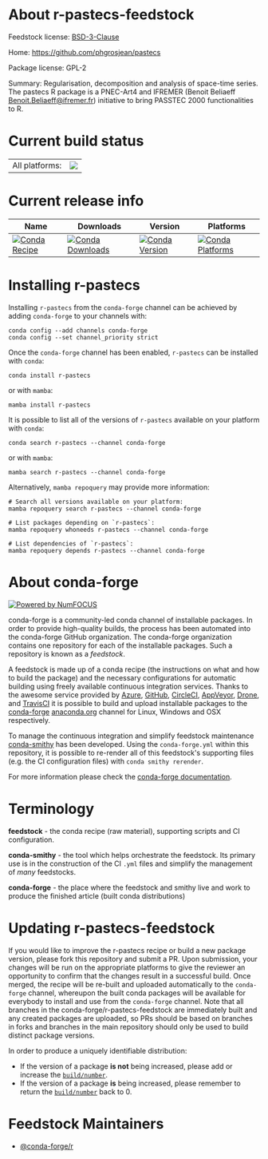 About r-pastecs-feedstock
=========================

Feedstock license: [BSD-3-Clause](https://github.com/conda-forge/r-pastecs-feedstock/blob/main/LICENSE.txt)

Home: https://github.com/phgrosjean/pastecs

Package license: GPL-2

Summary: Regularisation, decomposition and analysis of space-time series. The pastecs R package is a PNEC-Art4 and IFREMER (Benoit Beliaeff <Benoit.Beliaeff@ifremer.fr>) initiative to bring PASSTEC 2000 functionalities to R.

Current build status
====================


<table><tr><td>All platforms:</td>
    <td>
      <a href="https://dev.azure.com/conda-forge/feedstock-builds/_build/latest?definitionId=7262&branchName=main">
        <img src="https://dev.azure.com/conda-forge/feedstock-builds/_apis/build/status/r-pastecs-feedstock?branchName=main">
      </a>
    </td>
  </tr>
</table>

Current release info
====================

| Name | Downloads | Version | Platforms |
| --- | --- | --- | --- |
| [![Conda Recipe](https://img.shields.io/badge/recipe-r--pastecs-green.svg)](https://anaconda.org/conda-forge/r-pastecs) | [![Conda Downloads](https://img.shields.io/conda/dn/conda-forge/r-pastecs.svg)](https://anaconda.org/conda-forge/r-pastecs) | [![Conda Version](https://img.shields.io/conda/vn/conda-forge/r-pastecs.svg)](https://anaconda.org/conda-forge/r-pastecs) | [![Conda Platforms](https://img.shields.io/conda/pn/conda-forge/r-pastecs.svg)](https://anaconda.org/conda-forge/r-pastecs) |

Installing r-pastecs
====================

Installing `r-pastecs` from the `conda-forge` channel can be achieved by adding `conda-forge` to your channels with:

```
conda config --add channels conda-forge
conda config --set channel_priority strict
```

Once the `conda-forge` channel has been enabled, `r-pastecs` can be installed with `conda`:

```
conda install r-pastecs
```

or with `mamba`:

```
mamba install r-pastecs
```

It is possible to list all of the versions of `r-pastecs` available on your platform with `conda`:

```
conda search r-pastecs --channel conda-forge
```

or with `mamba`:

```
mamba search r-pastecs --channel conda-forge
```

Alternatively, `mamba repoquery` may provide more information:

```
# Search all versions available on your platform:
mamba repoquery search r-pastecs --channel conda-forge

# List packages depending on `r-pastecs`:
mamba repoquery whoneeds r-pastecs --channel conda-forge

# List dependencies of `r-pastecs`:
mamba repoquery depends r-pastecs --channel conda-forge
```


About conda-forge
=================

[![Powered by
NumFOCUS](https://img.shields.io/badge/powered%20by-NumFOCUS-orange.svg?style=flat&colorA=E1523D&colorB=007D8A)](https://numfocus.org)

conda-forge is a community-led conda channel of installable packages.
In order to provide high-quality builds, the process has been automated into the
conda-forge GitHub organization. The conda-forge organization contains one repository
for each of the installable packages. Such a repository is known as a *feedstock*.

A feedstock is made up of a conda recipe (the instructions on what and how to build
the package) and the necessary configurations for automatic building using freely
available continuous integration services. Thanks to the awesome service provided by
[Azure](https://azure.microsoft.com/en-us/services/devops/), [GitHub](https://github.com/),
[CircleCI](https://circleci.com/), [AppVeyor](https://www.appveyor.com/),
[Drone](https://cloud.drone.io/welcome), and [TravisCI](https://travis-ci.com/)
it is possible to build and upload installable packages to the
[conda-forge](https://anaconda.org/conda-forge) [anaconda.org](https://anaconda.org/)
channel for Linux, Windows and OSX respectively.

To manage the continuous integration and simplify feedstock maintenance
[conda-smithy](https://github.com/conda-forge/conda-smithy) has been developed.
Using the ``conda-forge.yml`` within this repository, it is possible to re-render all of
this feedstock's supporting files (e.g. the CI configuration files) with ``conda smithy rerender``.

For more information please check the [conda-forge documentation](https://conda-forge.org/docs/).

Terminology
===========

**feedstock** - the conda recipe (raw material), supporting scripts and CI configuration.

**conda-smithy** - the tool which helps orchestrate the feedstock.
                   Its primary use is in the construction of the CI ``.yml`` files
                   and simplify the management of *many* feedstocks.

**conda-forge** - the place where the feedstock and smithy live and work to
                  produce the finished article (built conda distributions)


Updating r-pastecs-feedstock
============================

If you would like to improve the r-pastecs recipe or build a new
package version, please fork this repository and submit a PR. Upon submission,
your changes will be run on the appropriate platforms to give the reviewer an
opportunity to confirm that the changes result in a successful build. Once
merged, the recipe will be re-built and uploaded automatically to the
`conda-forge` channel, whereupon the built conda packages will be available for
everybody to install and use from the `conda-forge` channel.
Note that all branches in the conda-forge/r-pastecs-feedstock are
immediately built and any created packages are uploaded, so PRs should be based
on branches in forks and branches in the main repository should only be used to
build distinct package versions.

In order to produce a uniquely identifiable distribution:
 * If the version of a package **is not** being increased, please add or increase
   the [``build/number``](https://docs.conda.io/projects/conda-build/en/latest/resources/define-metadata.html#build-number-and-string).
 * If the version of a package **is** being increased, please remember to return
   the [``build/number``](https://docs.conda.io/projects/conda-build/en/latest/resources/define-metadata.html#build-number-and-string)
   back to 0.

Feedstock Maintainers
=====================

* [@conda-forge/r](https://github.com/conda-forge/r/)

